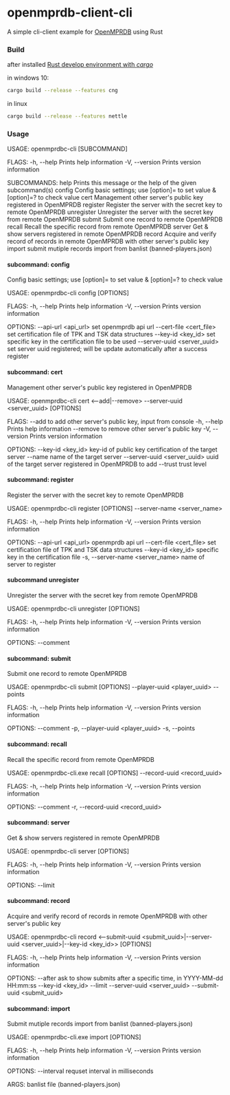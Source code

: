 # openmprdb-client-cli
A simple cli-client example for [OpenMPRDB](https://github.com/NyaaCat/OpenMPRDB) using Rust

### Build

after installed [Rust develop environment with _cargo_ ](https://www.rust-lang.org/learn/get-started)

in windows 10:

```bash
cargo build --release --features cng
```

in linux

```bash
cargo build --release --features nettle
```

### Usage

USAGE:
    openmprdbc-cli [SUBCOMMAND]

FLAGS:
    -h, --help       Prints help information
    -V, --version    Prints version information

SUBCOMMANDS:
    help          Prints this message or the help of the given subcommand(s)
    config        Config basic settings; use [option]=<value> to set value & [option]=? to check value
    cert          Management other server's public key registered in OpenMPRDB
    <!-- keyring       List keys info in the specific secret key file of the server (bind to this client) -->
    register      Register the server with the secret key to remote OpenMPRDB
    unregister    Unregister the server with the secret key from remote OpenMPRDB
    submit        Submit one record to remote OpenMPRDB
    recall        Recall the specific record from remote OpenMPRDB
    server        Get & show servers registered in remote OpenMPRDB
    record        Acquire and verify record of records in remote OpenMPRDB with other server's public key
    import        submit mutiple records import from banlist (banned-players.json)

#### subcommand: config

Config basic settings; use [option]=<value> to set value & [option]=? to check value

USAGE:
    openmprdbc-cli config [OPTIONS]

FLAGS:
    -h, --help       Prints help information
    -V, --version    Prints version information

OPTIONS:
        --api-url <api_url>            set openmprdb api url
        --cert-file <cert_file>        set certification file of TPK and TSK data structures
        --key-id <key_id>              set specific key in the certification file to be used
        --server-uuid <server_uuid>    set server uuid registered; will be update automatically after a success register


<!-- #### subcommand: keyring

List keys info in the specific secret key file of the server (bind to this client)

USAGE:
    openmprdbc-cli keyring [OPTIONS]

FLAGS:
    -h, --help       Prints help information
    -V, --version    Prints version information

OPTIONS:
        --cert-file <cert_file>    set certification file of TPK and TSK data structures; default means use value in config
        --key-id <key_id>          specific key in the certification file; default means use value in config -->


#### subcommand: cert

Management other server's public key registered in OpenMPRDB

USAGE:
    openmprdbc-cli cert <--add|--remove> --server-uuid <server_uuid> [OPTIONS] 

FLAGS:
        --add        to add other server's public key, input from console
    -h, --help       Prints help information
        --remove     to remove other server's public key
    -V, --version    Prints version information

OPTIONS:
        --key-id <key_id>              key-id of public key certification of the target server
        --name <name>                  name of the target server
        --server-uuid <server_uuid>    uuid of the target server registered in OpenMPRDB to add
        --trust <trust>                trust level


#### subcommand: register

Register the server with the secret key to remote OpenMPRDB

USAGE:
    openmprdbc-cli register [OPTIONS] --server-name <server_name>

FLAGS:
    -h, --help       Prints help information
    -V, --version    Prints version information

OPTIONS:
        --api-url <api_url>            openmprdb api url
        --cert-file <cert_file>        set certification file of TPK and TSK data structures
        --key-id <key_id>              specific key in the certification file
    -s, --server-name <server_name>    name of server to register

#### subcommand unregister

Unregister the server with the secret key from remote OpenMPRDB

USAGE:
    openmprdbc-cli unregister [OPTIONS]

FLAGS:
    -h, --help       Prints help information
    -V, --version    Prints version information

OPTIONS:
        --comment <comment>    


#### subcommand: submit

Submit one record to remote OpenMPRDB

USAGE:
    openmprdbc-cli submit [OPTIONS] --player-uuid <player_uuid> --points <points>

FLAGS:
    -h, --help       Prints help information
    -V, --version    Prints version information

OPTIONS:
        --comment <comment>
    -p, --player-uuid <player_uuid>
    -s, --points <points>
#### subcommand: recall

Recall the specific record from remote OpenMPRDB

USAGE:
    openmprdbc-cli.exe recall [OPTIONS] --record-uuid <record_uuid>

FLAGS:
    -h, --help       Prints help information
    -V, --version    Prints version information

OPTIONS:
        --comment <comment>
    -r, --record-uuid <record_uuid>    
#### subcommand: server

Get & show servers registered in remote OpenMPRDB

USAGE:
    openmprdbc-cli server [OPTIONS]

FLAGS:
    -h, --help       Prints help information
    -V, --version    Prints version information

OPTIONS:
        --limit <limit>    

#### subcommand: record

Acquire and verify record of records in remote OpenMPRDB with other server's public key

USAGE:
    openmprdbc-cli record <--submit-uuid <submit_uuid>|--server-uuid <server_uuid>|--key-id <key_id>> [OPTIONS] 

FLAGS:
    -h, --help       Prints help information
    -V, --version    Prints version information

OPTIONS:
        --after <after>                ask to show submits after a specific time, in YYYY-MM-dd HH:mm:ss
        --key-id <key_id>
        --limit <limit>
        --server-uuid <server_uuid>
        --submit-uuid <submit_uuid>


#### subcommand: import

Submit mutiple records import from banlist (banned-players.json)

USAGE:
    openmprdbc-cli.exe import [OPTIONS] <banlist>

FLAGS:
    -h, --help       Prints help information
    -V, --version    Prints version information

OPTIONS:
        --interval <interval>    requset interval in milliseconds

ARGS:
    <banlist>    banlist file (banned-players.json)